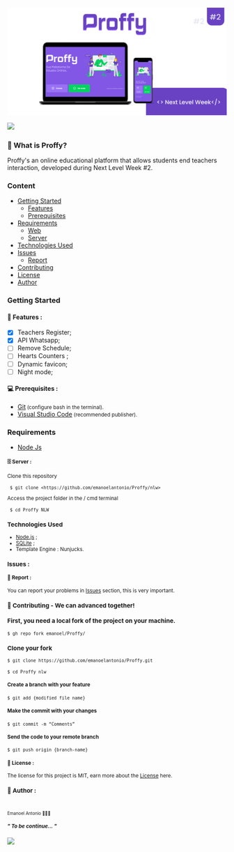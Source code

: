 ![Banner](https://github.com/emanoelantonio/Proffy/blob/master/public/images/Banner/Banner.jpg)

<a href="https://github.com/emanoelantonio/Proffy/master/LICENSE.md"><img src="https://img.shields.io/static/v1?label=License&message=MIT&color=1A1818&style=for-the-badge&logo=github"/></a>

### 🙋 What is Proffy?

Proffy's an online educational platform that allows students end teachers interaction, developed during Next Level Week #2. </p>

### Content
* [Getting Started](#Getting-Started-)
    * [Features](#Features)
    * [Prerequisites](#Prerequisites)
* [Requirements](#Requirements)
    * [Web](#Web)
    * [Server](#Server)
* [Technologies Used](#TechnologiesUsed)
* [Issues](#Issues-)
    * [Report](#Report)
* [Contributing](#Contributing-)
* [License](#License-)
* [Author](#Author-)

### Getting Started

#### 📑 Features :
- [X] Teachers Register;
- [X] API Whatsapp;
- [ ]  Remove Schedule;
- [ ]  Hearts Counters ;
- [ ]  Dynamic favicon;
- [ ]  Night mode;

#### 💻 Prerequisites :

* <a href="https://git-scm.com">Git</a><small>   (configure bash in the terminal).</small>
* <a href="https://code.visualstudio.com">Visual Studio Code</a><small>   (recommended publisher).</small>


### Requirements
* <a href="https://nodejs.org/en/">Node Js</a><small>

#### 🗄️ Server :
Clone this repository
```
 $ git clone <https://github.com/emanoelantonio/Proffy/nlw>
```
 Access the project folder in the / cmd terminal
```
 $ cd Proffy NLW
```

### Technologies Used 

- [Node.js](https://nodejs.org/en/) ;
- [SQLite](https://www.sqlite.org/index.html) ;
- Template Engine : Nunjucks.

### Issues :

#### 📑 Report :

You can report your problems in <a href="https://github.com/emanoelantonio/Proffy/issues">Issues</a> section, this is very important.

### 🤝 Contributing - We can advanced together!


### First, you need a local fork of the project on your machine.
```
$ gh repo fork emanoel/Proffy/
```
### Clone your fork
```
$ git clone https://github.com/emanoelantonio/Proffy.git
```
```
$ cd Proffy nlw
```
#### Create a branch with your feature
```
$ git add {modified file name}
```
#### Make the commit with your changes
```
$ git commit -m “Comments”
```
#### Send the code to your remote branch
```
$ git push origin {branch-name}
```

#### 📑 License :

The license for this project is MIT, earn more about the <a href="https://github.com/emanoelantonio/Proffy/master/LICENSE.md">License</a> here.


### 🧠 Author :
 <img style="border-radius: 50%;" src="https://avatars2.githubusercontent.com/u/60781248?s=460&u=43dbba3483d275c3d8964df24a8f5139f53dc282&v=4" width="100px;" alt=""/>
 <br /> 
 <sub>Emanoel Antonio 👨🏻‍💻</sub>

 ##### " To be continue... " 
 <a href="https://www.linkedin.com/in/emanoel-antonio-silva/"><img align="center" src="https://img.shields.io/static/v1?label=&message=Linkedin&color=3D008A&style=for-the-badge&logo=linkedin"/></a>
